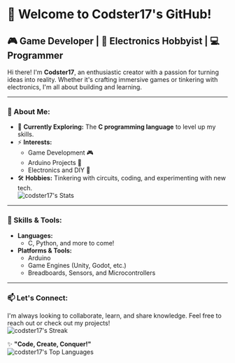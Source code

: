 # 👋 Welcome to Codster17's GitHub!  

## 🎮 Game Developer | 🔧 Electronics Hobbyist | 💻 Programmer  

Hi there! I'm **Codster17**, an enthusiastic creator with a passion for turning ideas into reality. Whether it's crafting immersive games or tinkering with electronics, I'm all about building and learning.  

---

### 🚀 About Me:  
- 🌱 **Currently Exploring:** The **C programming language** to level up my skills.  
- ⚡ **Interests:**  
  - Game Development 🎮  
  - Arduino Projects 🤖  
  - Electronics and DIY 🔌  
- 🛠️ **Hobbies:** Tinkering with circuits, coding, and experimenting with new tech.  
![codster17's Stats](https://github-readme-stats.vercel.app/api?username=codster17&theme=dracula&show_icons=true&hide_border=false&count_private=true)
---

### 🧰 Skills & Tools:  
- **Languages:**  
  - C, Python, and more to come!  
- **Platforms & Tools:**  
  - Arduino  
  - Game Engines (Unity, Godot, etc.)  
  - Breadboards, Sensors, and Microcontrollers  

---

### 📫 Let's Connect:  
I'm always looking to collaborate, learn, and share knowledge. Feel free to reach out or check out my projects!  
![codster17's Streak](https://github-readme-streak-stats.herokuapp.com/?user=codster17&theme=dracula&hide_border=false)

✨ **"Code, Create, Conquer!"**  
![codster17's Top Languages](https://github-readme-stats.vercel.app/api/top-langs/?username=codster17&theme=dracula&show_icons=true&hide_border=false&layout=compact)
